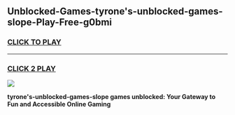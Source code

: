 
## Unblocked-Games-tyrone's-unblocked-games-slope-Play-Free-g0bmi
<h3>
<a href="https://premium76.site?title=tyrone's-unblocked-games-slope&ref=10A">CLICK TO PLAY</a></h3>
<hr>

<h3>
<a href="https://premium76.site?title=tyrone's-unblocked-games-slope&ref=10A">CLICK 2 PLAY</a>
  
</h3>

<a href="https://premium76.site?title=tyrone's-unblocked-games-slope&ref=10A"><img src="https://clearcache.store/games.png"></a>


**tyrone's-unblocked-games-slope games unblocked: Your Gateway to Fun and Accessible Online Gaming**
